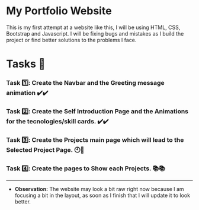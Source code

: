 # My Portfolio Website

This is my first attempt at a website like this, I will be using HTML, CSS, Bootstrap and Javascript. I will be fixing bugs and mistakes as I build the project or find better solutions to the problems I face.

# Tasks 📝

### **Task** 1️⃣: Create the Navbar and the Greeting message animation ✔️✔️


### **Task** 2️⃣: Create the Self Introduction Page and the Animations for the tecnologies/skill cards. ✔️✔️

### **Task** 3️⃣: Create the Projects main page which will lead to the Selected Project Page. 🕙👷

### **Task** 4️⃣: Create the pages to Show each Projects. 📚📚
---

* **Observation:** The website may look a bit raw right now because I am focusing a bit in the layout, as soon as I finish that I will update it to look better.